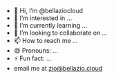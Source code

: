 - 👋 Hi, I’m @bellaziocloud
- 👀 I’m interested in ...
- 🌱 I’m currently learning ...
- 💞️ I’m looking to collaborate on ...
- 📫 How to reach me ...
- 😄 Pronouns: ...
- ⚡ Fun fact: ...
- email me at zio@bellazio.cloud

<!---
bellaziocloud/bellaziocloud is a ✨ special ✨ repository because its `README.md` (this file) appears on your GitHub profile.
You can click the Preview link to take a look at your changes.
--->
